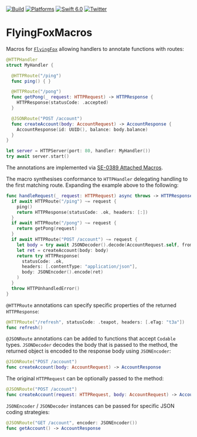 [![Build](https://github.com/swhitty/FlyingFoxMacros/actions/workflows/build.yml/badge.svg)](https://github.com/swhitty/FlyingFoxMacros/actions/workflows/build.yml)
[![Platforms](https://img.shields.io/badge/platforms-iOS%20|%20macOS%20|%20tvOS%20|%20watchOS%20|%20Linux%20|%20Windows-lightgray.svg)](https://github.com/swhitty/FlyingFoxMacros/blob/main/Package.swift)
[![Swift 6.0](https://img.shields.io/badge/swift-5.9%20–%206.0-red.svg?style=flat)](https://developer.apple.com/swift)
[![Twitter](https://img.shields.io/badge/twitter-@simonwhitty-blue.svg)](http://twitter.com/simonwhitty)

# FlyingFoxMacros

Macros for [`FlyingFox`](https://github.com/swhitty/FlyingFox) allowing handlers to annotate functions with routes:

```swift
@HTTPHandler
struct MyHandler {

  @HTTPRoute("/ping")
  func ping() { }

  @HTTPRoute("/pong")
  func getPong(_ request: HTTPRequest) -> HTTPResponse {
    HTTPResponse(statusCode: .accepted)
  }

  @JSONRoute("POST /account")
  func createAccount(body: AccountRequest) -> AccountResponse {
    AccountResponse(id: UUID(), balance: body.balance)
  }
}

let server = HTTPServer(port: 80, handler: MyHandler())
try await server.start()
```

The annotations are implemented via [SE-0389 Attached Macros](https://github.com/apple/swift-evolution/blob/main/proposals/0389-attached-macros.md).

The macro synthesises conformance to `HTTPHandler` delegating handling to the first matching route. Expanding the example above to the following:

```swift
func handleRequest(_ request: HTTPRequest) async throws -> HTTPResponse {
  if await HTTPRoute("/ping") ~= request {
    ping()
    return HTTPResponse(statusCode: .ok, headers: [:])
  }
  if await HTTPRoute("/pong") ~= request {
    return getPong(request)
  }
  if await HTTPRoute("POST /account") ~= request {
    let body = try await JSONDecoder().decode(AccountRequest.self, from: request.bodyData)
    let ret = createAccount(body: body)
    return try HTTPResponse(
      statusCode: .ok,
      headers: [.contentType: "application/json"],
      body: JSONEncoder().encode(ret)
    )
  }
  throw HTTPUnhandledError()
}
```

`@HTTPRoute` annotations can specify specific properties of the returned `HTTPResponse`:

```swift
@HTTPRoute("/refresh", statusCode: .teapot, headers: [.eTag: "t3a"])
func refresh()
```

`@JSONRoute` annotations can be added to functions that accept `Codable` types. `JSONDecoder` decodes the body that is passed to the method, the returned object is encoded to the response body using `JSONEncoder`:

```swift
@JSONRoute("POST /account")
func createAccount(body: AccountRequest) -> AccountResponse
```

The original `HTTPRequest` can be optionally passed to the method:

```swift
@JSONRoute("POST /account")
func createAccount(request: HTTPRequest, body: AccountRequest) -> AccountResponse
```

`JSONEncoder` / `JSONDecoder` instances can be passed for specific JSON coding strategies:

```swift
@JSONRoute("GET /account", encoder: JSONEncoder())
func getAccount() -> AccountResponse
```
